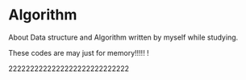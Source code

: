 # Algorithm
About Data structure and Algorithm written by myself while studying.

These codes are may just for memory!!!!! !

2222222222222222222222222222



